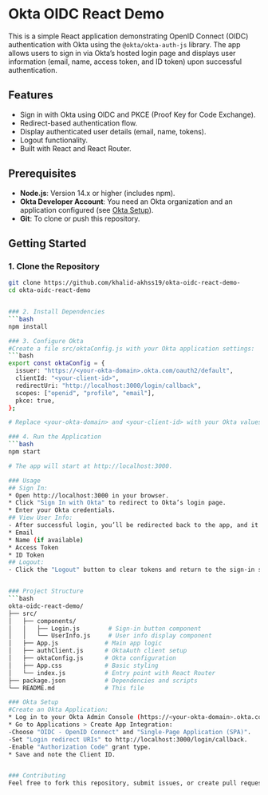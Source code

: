 # Okta OIDC React Demo

This is a simple React application demonstrating OpenID Connect (OIDC) authentication with Okta using the `@okta/okta-auth-js` library. The app allows users to sign in via Okta’s hosted login page and displays user information (email, name, access token, and ID token) upon successful authentication.

## Features
- Sign in with Okta using OIDC and PKCE (Proof Key for Code Exchange).
- Redirect-based authentication flow.
- Display authenticated user details (email, name, tokens).
- Logout functionality.
- Built with React and React Router.

## Prerequisites
- **Node.js**: Version 14.x or higher (includes npm).
- **Okta Developer Account**: You need an Okta organization and an application configured (see [Okta Setup](#okta-setup)).
- **Git**: To clone or push this repository.

## Getting Started

### 1. Clone the Repository
```bash
git clone https://github.com/khalid-akhss19/okta-oidc-react-demo-
cd okta-oidc-react-demo


### 2. Install Dependencies
```bash
npm install

### 3. Configure Okta
#Create a file src/oktaConfig.js with your Okta application settings:
```bash
export const oktaConfig = {
  issuer: "https://<your-okta-domain>.okta.com/oauth2/default",
  clientId: "<your-client-id>",
  redirectUri: "http://localhost:3000/login/callback",
  scopes: ["openid", "profile", "email"],
  pkce: true,
};

# Replace <your-okta-domain> and <your-client-id> with your Okta values (e.g., dev-70205164 and 0oangfe2s1BIluTWM5d7).

### 4. Run the Application
```bash
npm start

# The app will start at http://localhost:3000.

### Usage
## Sign In:
* Open http://localhost:3000 in your browser.
* Click "Sign In with Okta" to redirect to Okta’s login page.
* Enter your Okta credentials.
## View User Info:
- After successful login, you’ll be redirected back to the app, and it will display:
* Email
* Name (if available)
* Access Token
* ID Token
## Logout:
- Click the "Logout" button to clear tokens and return to the sign-in screen.


### Project Structure
```bash
okta-oidc-react-demo/
├── src/
│   ├── components/
│   │   ├── Login.js        # Sign-in button component
│   │   └── UserInfo.js     # User info display component
│   ├── App.js             # Main app logic
│   ├── authClient.js      # OktaAuth client setup
│   ├── oktaConfig.js      # Okta configuration
│   ├── App.css            # Basic styling
│   └── index.js           # Entry point with React Router
├── package.json           # Dependencies and scripts
└── README.md              # This file

### Okta Setup
#Create an Okta Application:
* Log in to your Okta Admin Console (https://<your-okta-domain>.okta.com).
* Go to Applications > Create App Integration:
-Choose "OIDC - OpenID Connect" and "Single-Page Application (SPA)".
-Set "Login redirect URIs" to http://localhost:3000/login/callback.
-Enable "Authorization Code" grant type.
* Save and note the Client ID.


### Contributing
Feel free to fork this repository, submit issues, or create pull requests!
